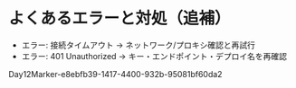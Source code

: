 ﻿# よくあるエラーと対処（追補）
- エラー: 接続タイムアウト → ネットワーク/プロキシ確認と再試行
- エラー: 401 Unauthorized → キー・エンドポイント・デプロイ名を再確認

Day12Marker-e8ebfb39-1417-4400-932b-95081bf60da2
